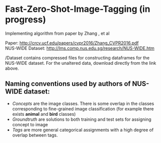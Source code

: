 # Fast-Zero-Shot-Image-Tagging (in progress)
Implementing algorithm from paper by Zhang , et al

Paper: http://crcv.ucf.edu/papers/cvpr2016/Zhang_CVPR2016.pdf <br>
NUS-WIDE Dataset: http://lms.comp.nus.edu.sg/research/NUS-WIDE.htm

/Dataset contains compressed files for constructing dataframes for the NUS-WIDE dataset. For the unaltered data, download directly from the link above.

## Naming conventions used by authors of NUS-WIDE dataset:
  - _Concepts_ are the image classes. There is some overlap in the classes corresponding to fine-grained image classification (for example there exists __animal__ and __bird__ classes)
  - _Groundtruth_ are solutions to both training and test sets for assigning concept to image
  - _Tags_ are more general categorical assignments with a high degree of overlap between tags.
